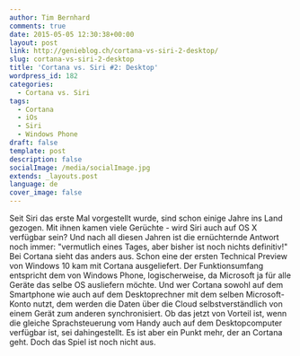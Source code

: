 ```yaml
---
author: Tim Bernhard
comments: true
date: 2015-05-05 12:30:38+00:00
layout: post
link: http://genieblog.ch/cortana-vs-siri-2-desktop/
slug: cortana-vs-siri-2-desktop
title: 'Cortana vs. Siri #2: Desktop'
wordpress_id: 182
categories:
  - Cortana vs. Siri
tags:
  - Cortana
  - iOs
  - Siri
  - Windows Phone
draft: false
template: post
description: false
socialImage: /media/socialImage.jpg
extends: _layouts.post
language: de
cover_image: false
---
```


Seit Siri das erste Mal vorgestellt wurde, sind schon einige Jahre ins Land gezogen. Mit ihnen kamen viele Gerüchte - wird Siri auch auf OS X verfügbar sein? Und nach all diesen Jahren ist die ernüchternde Antwort noch immer: "vermutlich eines Tages, aber bisher ist noch nichts definitiv!"
Bei Cortana sieht das anders aus. Schon eine der ersten Technical Preview von Windows 10 kam mit Cortana ausgeliefert. Der Funktionsumfang entspricht dem von Windows Phone, logischerweise, da Microsoft ja für alle Geräte das selbe OS ausliefern möchte. Und wer Cortana sowohl auf dem Smartphone wie auch auf dem Desktoprechner mit dem selben Microsoft-Konto nutzt, dem werden die Daten über die Cloud selbstverständlich von einem Gerät zum anderen synchronisiert.
Ob das jetzt von Vorteil ist, wenn die gleiche Sprachsteuerung vom Handy auch auf dem Desktopcomputer verfügbar ist, sei dahingestellt. Es ist aber ein Punkt mehr, der an Cortana geht. Doch das Spiel ist noch nicht aus.
